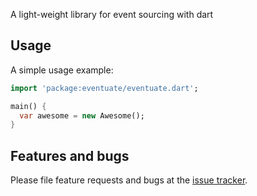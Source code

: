 A light-weight library for event sourcing with dart 

## Usage

A simple usage example:

```dart
import 'package:eventuate/eventuate.dart';

main() {
  var awesome = new Awesome();
}
```

## Features and bugs

Please file feature requests and bugs at the [issue tracker][tracker].

[tracker]: https://github.com/DISCOOS/eventuate/issues
